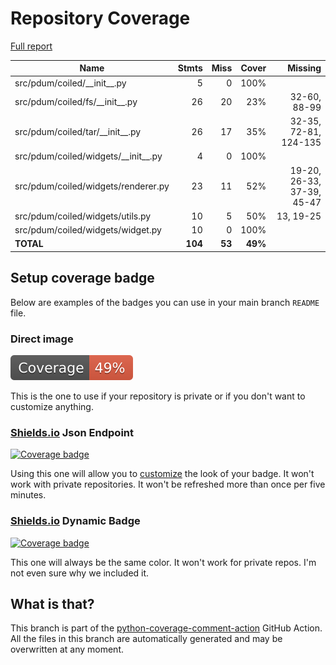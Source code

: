 # Repository Coverage

[Full report](https://htmlpreview.github.io/?https://github.com/habemus-papadum/pdum_coiled/blob/python-coverage-comment-action-data/htmlcov/index.html)

| Name                                    |    Stmts |     Miss |   Cover |   Missing |
|---------------------------------------- | -------: | -------: | ------: | --------: |
| src/pdum/coiled/\_\_init\_\_.py         |        5 |        0 |    100% |           |
| src/pdum/coiled/fs/\_\_init\_\_.py      |       26 |       20 |     23% |32-60, 88-99 |
| src/pdum/coiled/tar/\_\_init\_\_.py     |       26 |       17 |     35% |32-35, 72-81, 124-135 |
| src/pdum/coiled/widgets/\_\_init\_\_.py |        4 |        0 |    100% |           |
| src/pdum/coiled/widgets/renderer.py     |       23 |       11 |     52% |19-20, 26-33, 37-39, 45-47 |
| src/pdum/coiled/widgets/utils.py        |       10 |        5 |     50% | 13, 19-25 |
| src/pdum/coiled/widgets/widget.py       |       10 |        0 |    100% |           |
|                               **TOTAL** |  **104** |   **53** | **49%** |           |


## Setup coverage badge

Below are examples of the badges you can use in your main branch `README` file.

### Direct image

[![Coverage badge](https://raw.githubusercontent.com/habemus-papadum/pdum_coiled/python-coverage-comment-action-data/badge.svg)](https://htmlpreview.github.io/?https://github.com/habemus-papadum/pdum_coiled/blob/python-coverage-comment-action-data/htmlcov/index.html)

This is the one to use if your repository is private or if you don't want to customize anything.

### [Shields.io](https://shields.io) Json Endpoint

[![Coverage badge](https://img.shields.io/endpoint?url=https://raw.githubusercontent.com/habemus-papadum/pdum_coiled/python-coverage-comment-action-data/endpoint.json)](https://htmlpreview.github.io/?https://github.com/habemus-papadum/pdum_coiled/blob/python-coverage-comment-action-data/htmlcov/index.html)

Using this one will allow you to [customize](https://shields.io/endpoint) the look of your badge.
It won't work with private repositories. It won't be refreshed more than once per five minutes.

### [Shields.io](https://shields.io) Dynamic Badge

[![Coverage badge](https://img.shields.io/badge/dynamic/json?color=brightgreen&label=coverage&query=%24.message&url=https%3A%2F%2Fraw.githubusercontent.com%2Fhabemus-papadum%2Fpdum_coiled%2Fpython-coverage-comment-action-data%2Fendpoint.json)](https://htmlpreview.github.io/?https://github.com/habemus-papadum/pdum_coiled/blob/python-coverage-comment-action-data/htmlcov/index.html)

This one will always be the same color. It won't work for private repos. I'm not even sure why we included it.

## What is that?

This branch is part of the
[python-coverage-comment-action](https://github.com/marketplace/actions/python-coverage-comment)
GitHub Action. All the files in this branch are automatically generated and may be
overwritten at any moment.